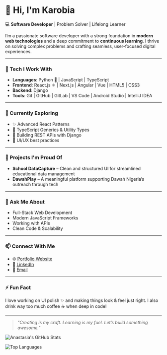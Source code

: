 <!--
**karobia-anastasia/karobia-anastasia** is a ✨ _special_ ✨ repository because its `README.md` (this file) appears on your GitHub profile.
-->

# 👋 Hi, I'm Karobia 

💻 **Software Developer** | Problem Solver | Lifelong Learner

I’m a passionate software developer with a strong foundation in **modern web technologies** and a deep commitment to **continuous learning**. I thrive on solving complex problems and crafting seamless, user-focused digital experiences.

---

### 🔧 Tech I Work With

- **Languages**: Python 🐍 | JavaScript | TypeScript  
- **Frontend**: React.js ⚛️ | Next.js | Angular | Vue | HTML5 | CSS3  
- **Backend**: Django  
- **Tools**: Git | GitHub | GitLab | VS Code | Android Studio | IntelliJ IDEA

---

### 🌱 Currently Exploring

- ✨ Advanced React Patterns
- 🧩 TypeScript Generics & Utility Types
- 🧪 Building REST APIs with Django
- 🎨 UI/UX best practices

---

### 🚀 Projects I'm Proud Of

- **School DataCapture** – Clean and structured UI for streamlined educational data management
- **DawahPlay** – A meaningful platform supporting Dawah Nigeria’s outreach through tech

---

### 💬 Ask Me About

- Full-Stack Web Development
- Modern JavaScript Frameworks
- Working with APIs
- Clean Code & Scalability

---

### 📫 Connect With Me

- 🌐 [Portfolio Website](https://anakarobiaportfolio.netlify.app/)
- 💼 [LinkedIn](https://linkedin.com/in/karobia-anastasia)
- 📧 [Email](mailto:karobiaannah@gmail.com)

---

### ⚡ Fun Fact

I love working on UI polish ✨ and making things look & feel just right. I also drink way too much coffee ☕ when deep in code!

---

> _"Creating is my craft. Learning is my fuel. Let’s build something awesome."_


![Anastasia's GitHub Stats](https://github-readme-stats.vercel.app/api?username=karobia-anastasia&show_icons=true&theme=tokyonight)

![Top Languages](https://github-readme-stats.vercel.app/api/top-langs/?username=karobia-anastasia&layout=compact&theme=tokyonight)

